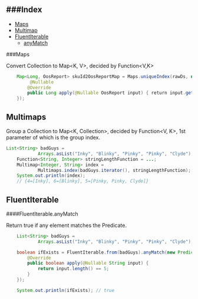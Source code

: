 
###Index
---

* [Maps](#maps)
* [Multimap](#multimaps)
* [FluentIterable](#fluentiterable)
    - [anyMatch](#fluentiterableanymatch)


###Maps

Convert Collection<V> to Map<K, V>, decided by Function<V,K> 

```java
    Map<Long, OosReport> skuId2OosReportMap = Maps.uniqueIndex(rawDs, new Function<OosReport, Long>() {
         @Nullable 
        @Override 
        public Long apply(@Nullable OosReport input) { return input.getSkuId(); }
    });
```


Multimaps
---

Group a Collection<V> to Map<K, Collection<V>>, decided by Function<V, K>, 1st parameter of which is the group index.

```java
List<String> badGuys =
            Arrays.asList("Inky", "Blinky", "Pinky", "Pinky", "Clyde");
    Function<String, Integer> stringLengthFunction = ...;
    Multimap<Integer, String> index =
            Multimaps.index(badGuys.iterator(), stringLengthFunction);
    System.out.println(index);
    // {4=[Inky], 6=[Blinky], 5=[Pinky, Pinky, Clyde]}
```

FluentIterable
---
####FluentIterable.anyMatch

Return true if any element matches the Predicate.

```java
    List<String> badGuys =
            Arrays.asList("Inky", "Blinky", "Pinky", "Pinky", "Clyde");

    boolean ifExists = FluentIterable.from(badGuys).anyMatch(new Predicate<String>() {
        @Override
        public boolean apply(@Nullable String input) {
            return input.length() == 5;
        }
    });

    System.out.println(ifExists); // true
```
